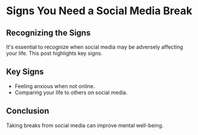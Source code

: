 # Signs You Need a Social Media Break

## Recognizing the Signs
It's essential to recognize when social media may be adversely affecting your life. This post highlights key signs.

## Key Signs
- Feeling anxious when not online.
- Comparing your life to others on social media.

## Conclusion
Taking breaks from social media can improve mental well-being.